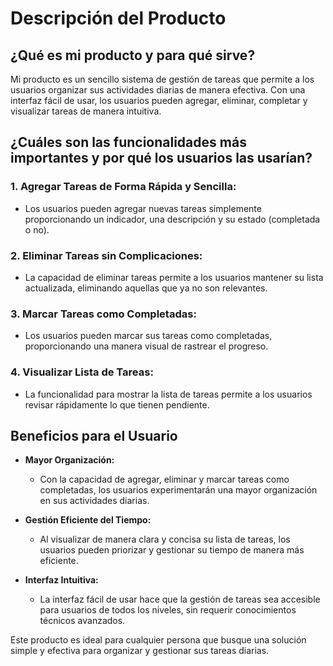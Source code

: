 # Descripción del Producto

## ¿Qué es mi producto y para qué sirve?

Mi producto es un sencillo sistema de gestión de tareas que permite a los usuarios organizar sus actividades diarias de manera efectiva. Con una interfaz fácil de usar, los usuarios pueden agregar, eliminar, completar y visualizar tareas de manera intuitiva.

## ¿Cuáles son las funcionalidades más importantes y por qué los usuarios las usarían?

### 1. **Agregar Tareas de Forma Rápida y Sencilla:**

- Los usuarios pueden agregar nuevas tareas simplemente proporcionando un indicador, una descripción y su estado (completada o no).

### 2. **Eliminar Tareas sin Complicaciones:**

- La capacidad de eliminar tareas permite a los usuarios mantener su lista actualizada, eliminando aquellas que ya no son relevantes.

### 3. **Marcar Tareas como Completadas:**

- Los usuarios pueden marcar sus tareas como completadas, proporcionando una manera visual de rastrear el progreso.

### 4. **Visualizar Lista de Tareas:**

- La funcionalidad para mostrar la lista de tareas permite a los usuarios revisar rápidamente lo que tienen pendiente.

## Beneficios para el Usuario

- **Mayor Organización:**

  - Con la capacidad de agregar, eliminar y marcar tareas como completadas, los usuarios experimentarán una mayor organización en sus actividades diarias.

- **Gestión Eficiente del Tiempo:**

  - Al visualizar de manera clara y concisa su lista de tareas, los usuarios pueden priorizar y gestionar su tiempo de manera más eficiente.

- **Interfaz Intuitiva:**
  - La interfaz fácil de usar hace que la gestión de tareas sea accesible para usuarios de todos los niveles, sin requerir conocimientos técnicos avanzados.

Este producto es ideal para cualquier persona que busque una solución simple y efectiva para organizar y gestionar sus tareas diarias.
